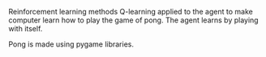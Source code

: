 Reinforcement learning methods Q-learning applied to the agent to make computer learn how to play the game of pong.
The agent learns by playing with itself.

Pong is made using pygame libraries.
